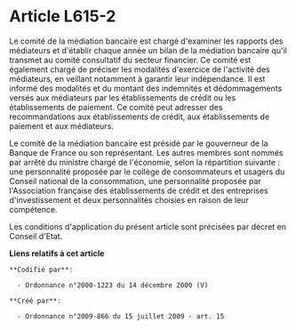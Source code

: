 # Article L615-2

Le comité de la médiation bancaire est chargé d'examiner les rapports des médiateurs et d'établir chaque année un bilan de la
médiation bancaire qu'il transmet au comité consultatif du secteur financier. Ce comité est également chargé de préciser les
modalités d'exercice de l'activité des médiateurs, en veillant notamment à garantir leur indépendance. Il est informé des
modalités et du montant des indemnités et dédommagements versés aux médiateurs par les établissements de crédit ou les
établissements de paiement. Ce comité peut adresser des recommandations aux établissements de crédit, aux établissements de
paiement et aux médiateurs. 

Le comité de la médiation bancaire est présidé par le gouverneur de la Banque de France ou son représentant. Les autres
membres sont nommés par arrêté du ministre chargé de l'économie, selon la répartition suivante : une personnalité proposée
par le collège de consommateurs et usagers du Conseil national de la consommation, une personnalité proposée par
l'Association française des établissements de crédit et des entreprises d'investissement et deux personnalités choisies en
raison de leur compétence. 

Les conditions d'application du présent article sont précisées par décret en Conseil d'Etat.

**Liens relatifs à cet article**

	**Codifié par**:

	  - Ordonnance n°2000-1223 du 14 décembre 2000 (V)

	**Créé par**:

	  - Ordonnance n°2009-866 du 15 juillet 2009 - art. 15
